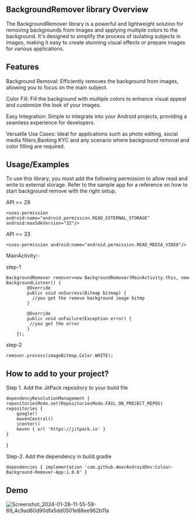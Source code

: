 
## BackgroundRemover library Overview

The BackgroundRemover library is a powerful and lightweight solution for removing backgrounds from images and applying multiple colors to the background. It's designed to simplify the process of isolating subjects in images, making it easy to create stunning visual effects or prepare images for various applications.


## Features

Background Removal: Efficiently removes the background from images, allowing you to focus on the main subject.

Color Fill: Fill the background with multiple colors to enhance visual appeal and customize the look of your images.

Easy Integration: Simple to integrate into your Android projects, providing a seamless experience for developers.

Versatile Use Cases: Ideal for applications such as photo editing, social media filters,Banking KYC and any scenario where background removal and color filling are required.


## Usage/Examples

To use this library, you must add the following permission to allow read and write to external storage. Refer to the sample app for a reference on how to start background remove with the right setup.

API >= 29

    <uses-permission android:name="android.permission.READ_EXTERNAL_STORAGE"
    android:maxSdkVersion="32"/>

API >= 33

    <uses-permission android:name="android.permission.READ_MEDIA_VIDEO"/>





MainActivity:-

step-1

    BackgroundRemover remover=new BackgroundRemover(MainActivity.this, new BackgroundListner() {
            @Override
            public void onSuccess(Bitmap bitmap) {
              //you get the remove background image bitmp
            }

            @Override
            public void onFailure(Exception error) {
             //you get the error
            }
        });

step-2

    remover.process(imageBitmap,Color.WHITE);



## How to add to your project?
Step 1. Add the JitPack repository to your build file

    dependencyResolutionManagement {
    repositoriesMode.set(RepositoriesMode.FAIL_ON_PROJECT_REPOS)
    repositories {
        google()
        mavenCentral()
        jcenter()
        maven { url 'https://jitpack.io' }
    }
}


Step-2. Add the dependency in build.gradle

    dependencies { implementation 'com.github.AmarAndroidDev:Colour-Background-Remover-App:1.0.0' } 
## Demo
![Screenshot_2024-01-28-11-55-58-69_4c9ad60d90dfa5dd0501e88ee962b11a](https://github.com/AmarAndroidDev/ColourBackground_Remover/assets/135800230/db6849ec-ad06-4921-a2ad-9c39652eca65)

